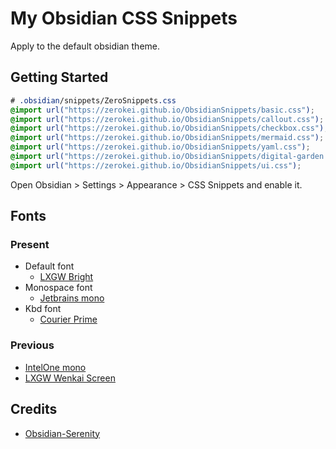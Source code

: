 # My Obsidian CSS Snippets

Apply to the default obsidian theme.

## Getting Started


```css
# .obsidian/snippets/ZeroSnippets.css
@import url("https://zerokei.github.io/ObsidianSnippets/basic.css");
@import url("https://zerokei.github.io/ObsidianSnippets/callout.css");
@import url("https://zerokei.github.io/ObsidianSnippets/checkbox.css");
@import url("https://zerokei.github.io/ObsidianSnippets/mermaid.css");
@import url("https://zerokei.github.io/ObsidianSnippets/yaml.css");
@import url("https://zerokei.github.io/ObsidianSnippets/digital-garden.css");
@import url("https://zerokei.github.io/ObsidianSnippets/ui.css");
```

Open Obsidian > Settings > Appearance > CSS Snippets and enable it.

## Fonts

### Present

- Default font
    - [LXGW Bright](https://github.com/lxgw/LxgwBright)
- Monospace font
    - [Jetbrains mono](https://github.com/JetBrains/JetBrainsMono)
- Kbd font
    - [Courier Prime](https://fonts.google.com/specimen/Courier+Prime)

### Previous

- [IntelOne mono](https://github.com/intel/intel-one-mono)
- [LXGW Wenkai Screen](https://github.com/lxgw/LxgwWenKai-Screen)

## Credits

- [Obsidian-Serenity](https://github.com/Bluemoondragon07/Obsidian-Serenity)
